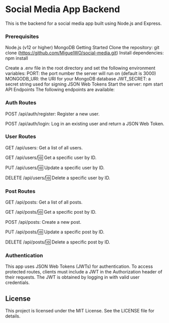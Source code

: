 # Social Media App Backend
This is the backend for a social media app built using Node.js and Express.

### Prerequisites
Node.js (v12 or higher)
MongoDB
Getting Started
Clone the repository: git clone (https://github.com/MiguelWO/social-media.git)
Install dependencies: npm install

Create a .env file in the root directory and set the following environment variables:
PORT: the port number the server will run on (default is 3000)
MONGODB_URI: the URI for your MongoDB database
JWT_SECRET: a secret string used for signing JSON Web Tokens
Start the server: npm start
API Endpoints
The following endpoints are available:

### Auth Routes
POST /api/auth/register: Register a new user.

POST /api/auth/login: Log in an existing user and return a JSON Web Token.

### User Routes
GET /api/users: Get a list of all users.

GET /api/users/:id: Get a specific user by ID.

PUT /api/users/:id: Update a specific user by ID.

DELETE /api/users/:id: Delete a specific user by ID.


### Post Routes
GET /api/posts: Get a list of all posts.

GET /api/posts/:id: Get a specific post by ID.

POST /api/posts: Create a new post.

PUT /api/posts/:id: Update a specific post by ID.

DELETE /api/posts/:id: Delete a specific post by ID.


### Authentication
This app uses JSON Web Tokens (JWTs) for authentication. To access protected routes, clients must include a JWT in the Authorization header of their requests. The JWT is obtained by logging in with valid user credentials.

## License
This project is licensed under the MIT License. See the LICENSE file for details.
